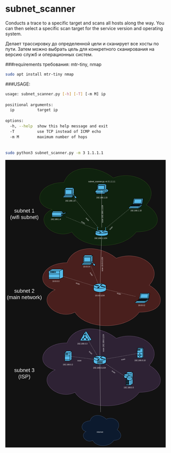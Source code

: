 # subnet_scanner
Conducts a trace to a specific target and scans all hosts along the way. You can then select a specific scan target for the service version and operating system.

Делает трассировку до определенной цели и сканирует все хосты по пути. Затем можно выбрать цель для конкретного сканирования на версию служб и операционных систем.

###requirements требования: mtr-tiny, nmap
~~~bash
sudo apt install mtr-tiny nmap
~~~
###USAGE:
~~~bash
usage: subnet_scanner.py [-h] [-T] [-m M] ip

positional arguments:
  ip          target ip

options:
  -h, --help  show this help message and exit
  -T          use TCP instead of ICMP echo
  -m M        maximum number of hops


sudo python3 subnet_scanner.py -m 3 1.1.1.1
~~~
![subnets](https://github.com/podsashe4nik/subnet_scanner/blob/main/subnets.drawio.png)
